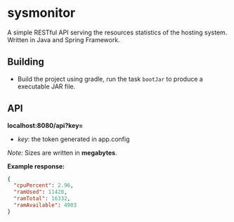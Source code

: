 # sysmonitor

A simple RESTful API serving the resources statistics of the hosting system.  
Written in Java and Spring Framework.

## Building
 - Build the project using gradle, run the task `bootJar` to produce a executable JAR file.

## API
**localhost:8080/api?key=**
 - *key*: the token generated in app.config

*Note:* Sizes are written in **megabytes**.

**Example response:**
```json
{
  "cpuPercent": 2.96,
  "ramUsed": 11428,
  "ramTotal": 16332,
  "ramAvailable": 4903
}
```
